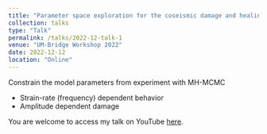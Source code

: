 ```yaml
---
title: "Parameter space exploration for the coseismic damage and healing of rock"
collection: talks
type: "Talk"
permalink: /talks/2022-12-talk-1
venue: "UM-Bridge Workshop 2022"
date: 2022-12-12
location: "Online"
---
```


Constrain the model parameters from experiment with MH-MCMC
* Strain-rate (frequency) dependent behavior
* Amplitude dependent damage

You are welcome to access my talk on YouTube [here](https://www.youtube.com/watch?v=CvdqnwH4t50&list=PL7OAH1T9Tl0Y7VJyS0CogICcOiQOfMX_A&index=3).

